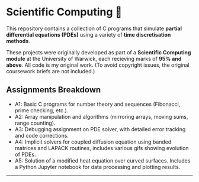 
# Scientific Computing 🧮

This repository contains a collection of C programs that simulate **partial differential equations (PDEs)** using a variety of **time discretisation methods**.

These projects were originally developed as part of a **Scientific Computing module** at the University of Warwick, each recieving marks of **95% and above**. All code is my original work. (To avoid copyright issues, the original coursework briefs are not included.)

## Assignments Breakdown

- A1: Basic C programs for number theory and sequences (Fibonacci, prime checking, etc.).
- A2: Array manipulation and algorithms (mirroring arrays, moving sums, range counting).
- A3: Debugging assignment on PDE solver, with detailed error tracking and code corrections.
- A4: Implicit solvers for coupled diffusion equation using banded matrices and LAPACK routines, includes various gifs showing evolution of PDEs.
- A5: Solution of a modified heat equation over curved surfaces. Includes a Python Jupyter notebook for data processing and plotting results.

---
